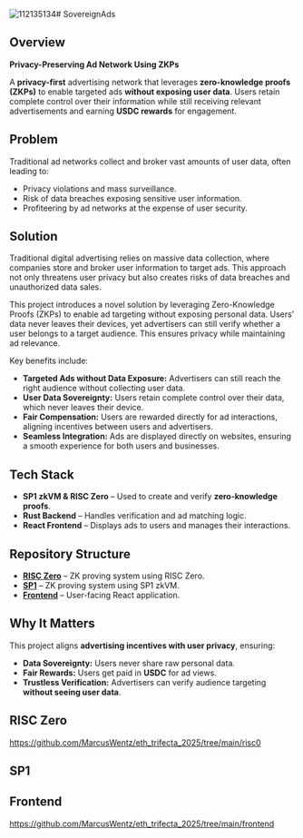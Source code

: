 ![112135134](https://github.com/user-attachments/assets/d6c1f991-e2a0-42e6-8bd1-a75856757e2a)# SovereignAds

## Overview
**Privacy-Preserving Ad Network Using ZKPs**

A **privacy-first** advertising network that leverages **zero-knowledge proofs (ZKPs)** to enable targeted ads **without exposing user data**. Users retain complete control over their information while still receiving relevant advertisements and earning **USDC rewards** for engagement.

## Problem
Traditional ad networks collect and broker vast amounts of user data, often leading to:
- Privacy violations and mass surveillance.
- Risk of data breaches exposing sensitive user information.
- Profiteering by ad networks at the expense of user security.

## Solution
Traditional digital advertising relies on massive data collection, where companies store and broker user information to target ads. This approach not only threatens user privacy but also creates risks of data breaches and unauthorized data sales.

This project introduces a novel solution by leveraging Zero-Knowledge Proofs (ZKPs) to enable ad targeting without exposing personal data. Users’ data never leaves their devices, yet advertisers can still verify whether a user belongs to a target audience. This ensures privacy while maintaining ad relevance.

Key benefits include:
- **Targeted Ads without Data Exposure:** Advertisers can still reach the right audience without collecting user data.
- **User Data Sovereignty:** Users retain complete control over their data, which never leaves their device.
- **Fair Compensation:** Users are rewarded directly for ad interactions, aligning incentives between users and advertisers.
- **Seamless Integration:** Ads are displayed directly on websites, ensuring a smooth experience for both users and businesses.


## Tech Stack
- **SP1 zkVM & RISC Zero** – Used to create and verify **zero-knowledge proofs**.
- **Rust Backend** – Handles verification and ad matching logic.
- **React Frontend** – Displays ads to users and manages their interactions.


## Repository Structure
- **[RISC Zero](https://github.com/MarcusWentz/eth_trifecta_2025/tree/main/risc0)** – ZK proving system using RISC Zero.
- **[SP1](https://github.com/MarcusWentz/eth_trifecta_2025/tree/main/sp1)** – ZK proving system using SP1 zkVM.
- **[Frontend](https://github.com/MarcusWentz/eth_trifecta_2025/tree/main/frontend)** – User-facing React application.

## Why It Matters
This project aligns **advertising incentives with user privacy**, ensuring:
- **Data Sovereignty:** Users never share raw personal data.
- **Fair Rewards:** Users get paid in **USDC** for ad views.
- **Trustless Verification:** Advertisers can verify audience targeting **without seeing user data**.


## RISC Zero

https://github.com/MarcusWentz/eth_trifecta_2025/tree/main/risc0

## SP1



## Frontend

https://github.com/MarcusWentz/eth_trifecta_2025/tree/main/frontend
